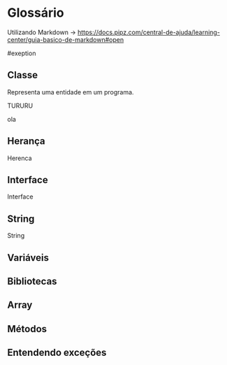 # Glossário
Utilizando Markdown -> https://docs.pipz.com/central-de-ajuda/learning-center/guia-basico-de-markdown#open

#exeption
## Classe
Representa uma entidade em um programa.

TURURU

ola

## Herança
Herenca
## Interface
Interface
## String
String
## Variáveis
## Bibliotecas
## Array
## Métodos
## Entendendo exceções
